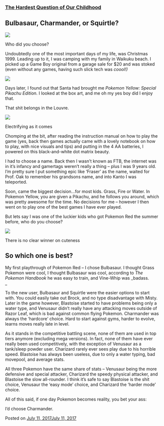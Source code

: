 
### [The Hardest Question of Our Childhood](https://fazthebro.com/2017/07/12/the-hardest-question-of-our-childhood/)

Bulbasaur, Charmander, or Squirtle?
-----------------------------------

![](https://fazthebro.com/wp-content/uploads/2017/07/pokemon__by_bureika-d5i8wqg.jpg)

Who did you choose?

Undoubtedly one of the most important days of my life, was Christmas 1999. Leading up to it, I was camping with my family in Waikuku beach. I picked up a Game Boy original from a garage sale for $20 and was stoked (even without any games, having such slick tech was _coool!)_

![](https://fazthebro.com/wp-content/uploads/2017/07/nin-183x300.jpg)

Days later, I found out that Santa had brought me _Pokemon Yellow: Special Pikachu Edition._ I looked at the box art, and me oh my yes boy did I enjoy that.

That shit belongs in the Louvre.

![](https://upload.wikimedia.org/wikipedia/en/4/4a/Pokemon_Yellow.png)

Electrifying as it comes

Chomping at the bit, after reading the instruction manual on how to play the game (yes, back then games actually came with a lovely notebook on how to play, with nice visuals and tips) and putting in the 4 AA batteries, I powered on this black-and-white dot matrix beauty.

I had to choose a name. Back then I wasn’t known as FTB, the internet was in it’s infancy and gamertags weren’t really a thing – plus I was 9 years old. I’m pretty sure I put something epic like ‘Fraser’ as the name, waited for Prof. Oak to remember his grandsons name, and into Kanto I was teleported.

Soon, came the biggest decision…for most kids. Grass, Fire or Water. In Pokemon Yellow, you are given a Pikachu, and he follows you around, which was pretty awesome for the time. No decisions for me – however I then went on to play one of the best games I have ever played.

But lets say I was one of the luckier kids who got Pokemon Red the summer before, who do you choose?

![](https://fazthebro.com/wp-content/uploads/2017/07/pokemon___kanto_starters_by_oronoda-d8704tu.png)

There is no clear winner on cuteness

**So which one is best?**
-------------------------

My first playthrough of Pokemon Red – I chose Bulbasaur. I thought Grass Pokemon were cool, I thought Bulbasaur was cool, according to _The Pokemon Handbook_ he was easy to train, and Vine-Whip was _badass.  
_

To the new user, Bulbasaur and Squirtle were the easier options to start with. You could easily take out Brock, and no type disadvantage with Misty. Later in the game however, Blastoise started to have problems being only a water type, and Venusaur didn’t really have any attacking moves outside of Razor Leaf, which is bad against common flying Pokemon. Charmander was always the ‘hardcore’ choice. Hard to start against gyms, harder to evolve, learns moves really late in level.

As it stands in the competitive battling scene, none of them are used in top tiers anymore (excluding mega versions). In fact, none of them have ever really been used competitively, with the exception of Venusaur as a tank/sleep powder user. Charizard rarely ever sees play due to his horrible speed. Blastoise has always been useless, due to only a water typing, bad movepool, and average stats.

All three Pokemon have the same share of stats – Venusaur being the more defensive and special attacker, Charizard the speedy physical attacker, and Blastoise the slow all-rounder. I think it’s safe to say Blastoise is the shit choice, Venusaur the ‘easy mode’ choice, and Charizard the ‘harder mode’ choice.

All of this said, if one day Pokemon becomes reality, you bet your ass:

I’d choose Charmander.

Posted on [July 11, 2017July 11, 2017](https://fazthebro.com/2017/07/11/me-in-2007-in-10-years-vr-will-be-indistinguishable-from-real-life/)
